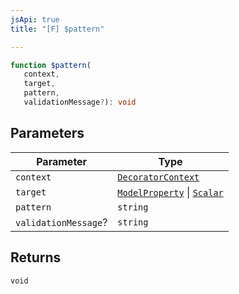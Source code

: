 ```yaml
---
jsApi: true
title: "[F] $pattern"

---
```

```ts
function $pattern(
   context, 
   target, 
   pattern, 
   validationMessage?): void
```

## Parameters

| Parameter | Type |
| ------ | ------ |
| `context` | [`DecoratorContext`](../interfaces/DecoratorContext.md) |
| `target` | [`ModelProperty`](../interfaces/ModelProperty.md) \| [`Scalar`](../interfaces/Scalar.md) |
| `pattern` | `string` |
| `validationMessage`? | `string` |

## Returns

`void`

